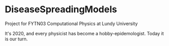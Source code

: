 # DiseaseSpreadingModels

Project for FYTN03 Computational Physics at Lundy University

It's 2020, and every physicist has become a hobby-epidemologist. Today it is our turn. 
